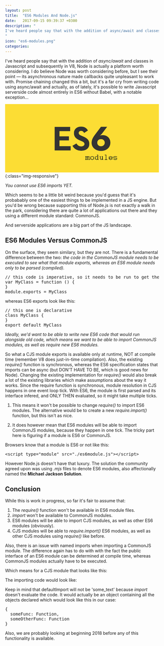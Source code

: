 ```yaml
---
layout: post
title:  "ES6 Modules And Node.js"
date:   2017-09-15 09:39:37 +0300
description: "
I've heard people say that with the addition of async/await and classes in Javascript and subsequently in V8, Node is actually a platform worth considering. I do believe Node was worth considering before, but I see their point — its asynchronous nature made callbacks quite unpleasant to work with. Promise chaining changed this a bit, but it's a far cry from writing code using async/await. Actually, as of lately, it's possible to write Javascript serverside code almost entirely in ES6, with a notable exception...
"
icon: "es6-modules.png"
categories:
---
```

I've heard people say that with the addition of *async/await* and classes in Javascript and subsequently in V8, Node is actually a platform worth considering. I do believe Node was worth considering before, but I see their point — its asynchronous nature made callbacks quite unpleasant to work with. Promise chaining changed this a bit, but it's a far cry from writing code using async/await and actually, as of lately, it's possible to write Javascript serverside code almost entirely in ES6 without Babel, with a notable exception...

![image-title-here](/images/es6-mods.jpg){:class="img-responsive"}

*You cannot use ES6 imports YET.*

Which seems to be a little bit weird because you'd guess that it's probabably one of the easiest things to be implemented in a JS engine. But you'd be wrong because supporting this of Node.js is not exactly a walk in the park, considering there are quite a lot of applications out there and they using a different module standard: CommonJS. 

And serverside applications are a big part of the JS landscape.

## ES6 Modules Versus CommonJS
On the surface, they seem similary, but they are not. There is a fundamental difference between the two: *the code in the CommonJS module needs to be executed to see what that module exports, whereas an ES6 module needs only to be parsed (compiled).*

<pre>
// this code is imperative, so it needs to be run to get the result
var MyClass = function () {
}
module.exports = MyClass
</pre>

whereas ES6 exports look like this:

<pre>
// this one is declarative
class MyClass {
}
export default MyClass
</pre>

*Ideally, we'd want to be able to write new ES6 code that would run alongside old code, which means we want to be able to import CommonJS modules, as well as require new ES6 modules.*

So what a CJS module exports is available only at runtime, NOT at compile time (remember V8 does just-in-time compilation). Also, the existing *require()* function is synchronous, whereas the ES6 specification states that imports can be async (but DON'T HAVE TO BE, which is good news for Node). Changing the existing implementation for *require()* would also break a lot of the existing libraries which make assumptions about the way it works. Since the require function is synchronous, module resolution in CJS happens in one event loop tick. With ES6, the module is first parsed and its interface infered, and ONLY THEN evaluated, so it might take multiple ticks. 

1. This means it won't be possible to change *require()* to import ES6 modules. The alternative would be to create a new *require.import()* function, but this isn't as nice.

2. It does however mean that ES6 modules will be able to import CommonJS modules, because they happen in one tick. The tricky part here is figuring if a module is ES6 or CommonJS.

Browsers know that a module is ES6 or not like this:
<pre>
&lt;script type="module" src="./es6module.js"&gt;&lt;/script&gt;
</pre>

However Node.js doesn't have that luxury. The solution the community agreed upon was using *.mjs* files to denote ES6 modules, also affectionally named the **Michael Jackson Solution**.

## Conclusion
While this is work in progress, so far it's fair to assume that:

1. The *require()* function won't be available in ES6 module files.
2. *import* won't be available to CommonJS modules.
3. ES6 modules will be able to import CJS modules, as well as other ES6 modules (obviously).
4. CJS modules will be able to *require.import()* ES6 modules, as well as other CJS modules using *require()* like before.

Also, there is an issue with named imports when importing a CommonJS module. The difference again has to do with with the fact the public interface of an ES6 module can be determined at compile time, whereas CommonJS modules actually have to be executed. 

Which means for a CJS module that looks like this:

<script src="https://gist.github.com/toaderflorin/9767933b001009e22e308646bded11fb.js"></script>

The importing code would look like:

<script src="https://gist.github.com/toaderflorin/065b799bf404d013d39990d9f19d9482.js"></script>

Keep in mind that defaultImport will not be 'some_text' because *import* doesn't evaluate the code. It would actually be an object containing all the objects declared which would look like this in our case:

<pre>
{
  someFunc: Function,
  someOtherFunc: Function
}
</pre>

Also, we are probably looking at beginning 2018 before any of this functionality is available.